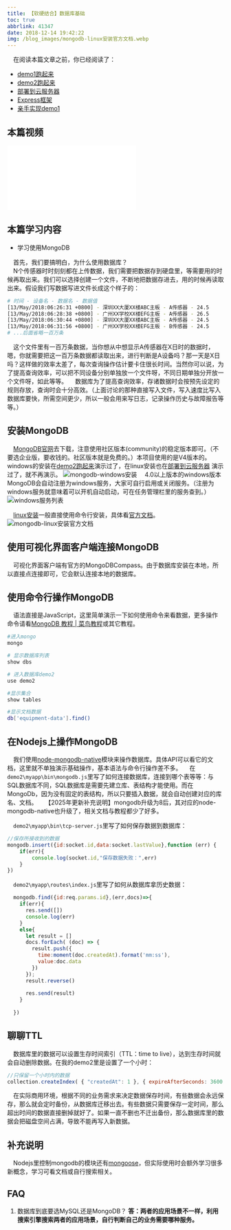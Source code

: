 ```yaml
---
title: 【软硬结合】数据库基础
toc: true
abbrlink: 41347
date: 2018-12-14 19:42:22
img: /blog_images/mongodb-linux安装官方文档.webp
---
```

&emsp;在阅读本篇文章之前，你已经阅读了：
- [demo1跑起来](/posts/64786/)
- [demo2跑起来](/posts/64594/)
- [部署到云服务器](/posts/31687/)  
- [Express框架](/posts/22339)
- [亲手实现demo1](/posts/24742)

## 本篇视频
<iframe src="//player.bilibili.com/player.html?aid=462062924&bvid=BV16L411n7Pi&cid=379908862&page=17" scrolling="no" border="0" frameborder="no" framespacing="0" allowfullscreen="true" class="bilibili-video"> </iframe>

## 本篇学习内容
- 学习使用MongoDB



&emsp;首先，我们要搞明白，为什么使用数据库？  
&emsp;N个传感器时时刻刻都在上传数据，我们需要把数据存到硬盘里，等需要用的时候再取出来。我们可以选择创建一个文件，不断地把数据存进去，用的时候再读取出来。假设我们写数据写进文件长成这个样子的：
```bash
# 时间 - 设备名 - 数据名 - 数据值
[13/May/2018:06:26:31 +0800] - 深圳XX大厦XX楼ABC主板 - A传感器 - 24.5
[13/May/2018:06:28:38 +0800] - 广州XX学校XX楼EFG主板 - A传感器 - 26.5
[13/May/2018:06:30:44 +0800] - 深圳XX大厦XX楼ABC主板 - A传感器 - 24.5
[13/May/2018:06:31:56 +0800] - 广州XX学校XX楼EFG主板 - B传感器 - 24.5
# ...后面省略一百万条
```
&emsp;这个文件里有一百万条数据，当你想从中想显示A传感器在X日时的数据时，嗯，你就需要把这一百万条数据都读取出来，进行判断是A设备吗？那一天是X日吗？这样做的效率太差了，每次查询操作估计要卡住很长时间。当然你可以说，为了提高查询效率，可以把不同设备分别单独放一个文件呀，不同日期单独分开放一个文件呀，如此等等。
&emsp;数据库为了提高查询效率，存诸数据时会按预先设定的规则存放，查询时会十分高效。（上面讨论的那种直接写入文件，写入速度比写入数据库要快，所需空间更少，所以一般会用来写日志，记录操作历史与故障报告等等。）

## 安装MongoDB
&emsp;[MongoDB官网](https://www.mongodb.com/)去下载，注意使用社区版本(community)的稳定版本即可。（不要选企业版，要收钱的。社区版本就是免费的。）本项目使用的是V4版本的。windows的安装在[demo2跑起来](/posts/64594/)演示过了，在linux安装也在[部署到云服务器](/posts/31687/) 演示过了，就不再演示。
![mongodb-windows安装](/blog_images/mongodb-windows安装.webp)
&emsp;4.0以上版本的windows版本MongoDB会自动注册为windows服务，大家可自行启用或关闭服务。（注册为windows服务就意味着可以开机自动启动，可在任务管理栏里的服务查到。）
![windows服务列表](/blog_images/windows服务列表.webp)

&emsp;[linux安装](https://docs.mongodb.com/manual/tutorial/install-mongodb-on-red-hat/
)一般直接使用命令行安装，具体看[官方文档](https://docs.mongodb.com/manual/tutorial/install-mongodb-on-red-hat/)。
![mongodb-linux安装官方文档](/blog_images/mongodb-linux安装官方文档.webp)

## 使用可视化界面客户端连接MongoDB
&emsp;可视化界面客户端有官方的MongoDBCompass。由于数据库安装在本地，所以直接点连接即可，它会默认连接本地的数据库。

## 使用命令行操作MongoDB
&emsp;语法直接是JavaScript，这里简单演示一下如何使用命令来看数据，更多操作命令请看[MongoDB 教程 | 菜鸟教程](http://www.runoob.com/mongodb/mongodb-tutorial.html)或其它教程。

```bash
#进入mongo
mongo

# 显示数据库列表
show dbs

# 进入数据库demo2
use demo2

#显示集合
show tables

#显示文档数据
db['equipment-data'].find()

```


## 在Nodejs上操作MongoDB
&emsp;我们使用[node-mongodb-native](https://github.com/mongodb/node-mongodb-native)模块来操作数据库。具体API可以看它的文档，这里就不单独演示基础操作，基本语法与命令行操作差不多。
&emsp;在`demo2\myapp\bin\mongodb.js`里写了如何连接数据库，连接到哪个表等等：与SQL数据库不同，SQL数据库是需要先建立库、表结构才能使用。而在MongoDb，因为没有固定的表结构，所以只要插入数据，就会自动创建对应的库名、文档。
&emsp;【2025年更新补充说明】mongodb升级为8后，其对应的node-mongodb-native也升级了，相关文档与教程都少了好多。

&emsp;`demo2\myapp\bin\tcp-server.js`里写了如何保存数据到数据库：

```js
//保存所接收到的数据
mongodb.insert({id:socket.id,data:socket.lastValue},function (err) {
    if(err){
        console.log(socket.id,"保存数据失败：",err)
    }
})
```
&emsp;`demo2\myapp\routes\index.js`里写了如何从数据库拿历史数据：
```js
  mongodb.find({id:req.params.id},(err,docs)=>{
    if(err){
      res.send([])
      console.log(err)
    }
    else{
      let result = []
      docs.forEach( (doc) => {
        result.push({
          time:moment(doc.createdAt).format('mm:ss'),
          value:doc.data
        })
      });
      result.reverse()
      
      res.send(result)
    }
    
  })

```
## 聊聊TTL
&emsp;数据库里的数据可以设置生存时间索引（TTL：time to live），达到生存时间就会自动删除数据。在我的demo2里是设置了一个小时：
```js
//只保留一个小时内的数据
collection.createIndex( { "createdAt": 1 }, { expireAfterSeconds: 3600 } )
```
&emsp;在实际商用环境，根据不同的业务需求来决定数据保存时间，有些数据会永远保存，那么就会定时备份，从数据库迁移出去。有些数据只需要保存一定时间，那么超出时间的数据直接删掉就好了。如果一直不删也不迁出备份，那么数据库里的数据会把磁盘空间占满，导致不能再写入新数据。
## 补充说明
&emsp;Nodejs里控制mongodb的模块还有[mongoose](https://github.com/Automattic/mongoose)，但实际使用时会额外学习很多新概念，学习可看文档或自行搜索相关。

## FAQ
1. 数据库到底要选MySQL还是MongoDB？
__答：两者的应用场景不一样，利用搜索引擎搜索两者的应用场景，自行判断自己的业务需要哪种服务。__


